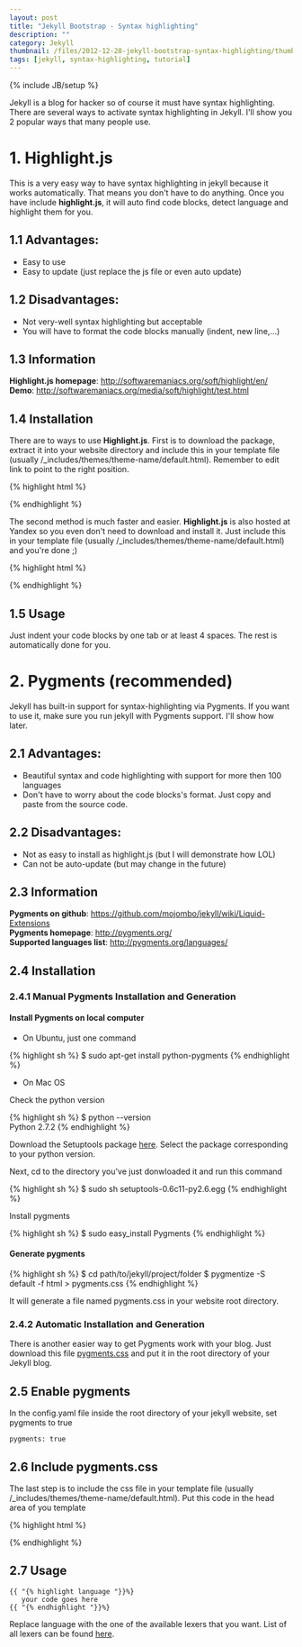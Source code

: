 ```yaml
---
layout: post
title: "Jekyll Bootstrap - Syntax highlighting"
description: ""
category: Jekyll
thumbnail: /files/2012-12-28-jekyll-bootstrap-syntax-highlighting/thumbnail.png
tags: [jekyll, syntax-highlighting, tutorial]
---
```

{% include JB/setup %}

Jekyll is a blog for hacker so of course it must have syntax highlighting. There
are several ways to activate syntax highlighting in Jekyll. I'll show you 2
popular ways that many people use.

# 1. Highlight.js

This is a very easy way to have syntax highlighting in jekyll because it works
automatically. That means you don't have to do anything. Once you have include
**highlight.js**, it will auto find code blocks, detect language and highlight
them for you.

## 1.1 Advantages:

* Easy to use  
* Easy to update (just replace the js file or even auto update)

## 1.2 Disadvantages:

* Not very-well syntax highlighting but acceptable
* You will have to format the code blocks manually (indent, new line,...)

## 1.3 Information

**Highlight.js homepage**: <http://softwaremaniacs.org/soft/highlight/en/>  
**Demo**: <http://softwaremaniacs.org/media/soft/highlight/test.html>

## 1.4 Installation

There are to ways to use **Highlight.js**. First is to download the package,
extract it into your website directory and include this in your template file
(usually /_includes/themes/theme-name/default.html). Remember to edit link to
point to the right position.

{% highlight html %}
<link rel="stylesheet" href="styles/default.css">
<script src="highlight.pack.js"></script>
<script>hljs.initHighlightingOnLoad();</script>
{% endhighlight %}

The second method is much faster and easier. **Highlight.js** is also hosted at
Yandex so you even don't need to download and install it. Just include this in
your template file (usually /_includes/themes/theme-name/default.html) and
you're done ;)

{% highlight html %}
<link rel="stylesheet" href="http://yandex.st/highlightjs/7.3/styles/default.min.css">
<script src="http://yandex.st/highlightjs/7.3/highlight.min.js"></script>
<script>hljs.initHighlightingOnLoad();</script>
{% endhighlight %}

## 1.5 Usage

Just indent your code blocks by one tab or at least 4 spaces. The rest is
automatically done for you.

# 2. Pygments (recommended)

Jekyll has built-in support for syntax-highlighting via Pygments. If you want to
use it, make sure you run jekyll with Pygments support. I'll show how later.

## 2.1 Advantages:

* Beautiful syntax and code highlighting with support for more then 100
  languages
* Don't have to worry about the code blocks's format. Just copy and paste from
  the source code.

## 2.2 Disadvantages:

* Not as easy to install as highlight.js (but I will demonstrate how LOL)
* Can not be auto-update (but may change in the future)

## 2.3 Information

**Pygments on github**: <https://github.com/mojombo/jekyll/wiki/Liquid-Extensions>  
**Pygments homepage**: <http://pygments.org/>  
**Supported languages list**: <http://pygments.org/languages/>

## 2.4 Installation

### 2.4.1 Manual Pygments Installation and Generation

#### Install Pygments on local computer

* On Ubuntu, just one command

{% highlight sh %}
$ sudo apt-get install python-pygments
{% endhighlight %}

* On Mac OS

Check the python version

{% highlight sh %}
$ python --version  
Python 2.7.2
{% endhighlight %}

Download the Setuptools package
[here](http://pypi.python.org/pypi/setuptools#files). Select the package
corresponding to your python version.  

Next, cd to the directory you've just donwloaded it and run this command

{% highlight sh %}
$ sudo sh setuptools-0.6c11-py2.6.egg
{% endhighlight %}

Install pygments

{% highlight sh %}
$ sudo easy_install Pygments
{% endhighlight %}

#### Generate pygments

{% highlight sh %}
$ cd path/to/jekyll/project/folder
$ pygmentize -S default -f html > pygments.css
{% endhighlight %}

It will generate a file named pygments.css in your website root directory.

### 2.4.2 Automatic Installation and Generation

There is another easier way to get Pygments work with your blog. Just download
this file
[pygments.css](/files/2012-12-28-jekyll-bootstrap-syntax-highlighting/pygments.css)
and put it in the root directory of your Jekyll blog.

## 2.5 Enable pygments

In the config.yaml file inside the root directory of your jekyll website, set pygments to true

    pygments: true

## 2.6 Include pygments.css

The last step is to include the css file in your template file (usually
/_includes/themes/theme-name/default.html). Put this code in the head area of
you template

{% highlight html %}
<link rel="stylesheet" href="/pygments.css">
{% endhighlight %}

## 2.7 Usage

    {{ "{% highlight language "}}%}  
	   your code goes here  
	{{ "{% endhighlight "}}%}

Replace language with the one of the available lexers that you want. List of all
lexers can be found [here](http://pygments.org/docs/lexers/).

